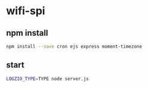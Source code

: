# wifi-spi

## npm install

```bash
npm install --save cron ejs express moment-timezone
```

## start

```bash
LOGZIO_TYPE=TYPE node server.js
```
